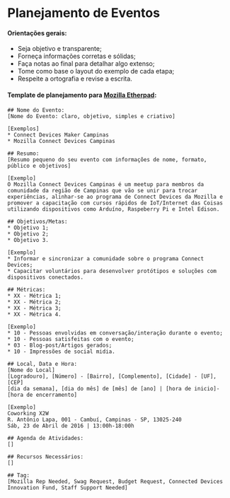 # Planejamento de Eventos
#### Orientações gerais: 
* Seja objetivo e transparente;
* Forneça informações corretas e sólidas;
* Faça notas ao final para detalhar algo extenso;
* Tome como base o layout do exemplo de cada etapa;
* Respeite a ortografia e revise a escrita.


#### Template de planejamento para [Mozilla Etherpad](https://public.etherpad-mozilla.org): 
```
## Nome do Evento: 
[Nome do Evento: claro, objetivo, simples e criativo]

[Exemplos]
* Connect Devices Maker Campinas
* Mozilla Connect Devices Campinas

## Resumo: 
[Resumo pequeno do seu evento com informações de nome, formato, público e objetivos]

[Exemplo]
O Mozilla Connect Devices Campinas é um meetup para membros da comunidade da região de Campinas que vão se unir para trocar experiências, alinhar-se ao programa de Connect Devices da Mozilla e promover a capacitação com cursos rápidos de IoT/Internet das Coisas utilizando dispositivos como Arduíno, Raspeberry Pi e Intel Edison.

## Objetivos/Metas:
* Objetivo 1;
* Objetivo 2;
* Objetivo 3.

[Exemplo]
* Informar e sincronizar a comunidade sobre o programa Connect Devices;
* Capacitar voluntários para desenvolver protótipos e soluções com dispositivos conectados.

## Métricas: 
* XX - Métrica 1;
* XX - Métrica 2;
* XX - Métrica 3;
* XX - Métrica 4.

[Exemplo]
* 10 - Pessoas envolvidas em conversação/interação durante o evento;
* 10 - Pessoas satisfeitas com o evento;
* 03 - Blog-post/Artigos gerados;
* 10 - Impressões de social midia.

## Local, Data e Hora: 
[Nome do Local]
[Logradouro], [Número] - [Bairro], [Complemento], [Cidade] - [UF], [CEP]
[dia da semana], [dia do mês] de [mês] de [ano] | [hora de inicio]-[hora de encerramento]

[Exemplo]
Coworking X2W
R. Antônio Lapa, 001 - Cambuí, Campinas - SP, 13025-240
Sáb, 23 de Abril de 2016 | 13:00h-18:00h

## Agenda de Atividades: 
[]

## Recursos Necessários: 
[]

## Tag: 
[Mozilla Rep Needed, Swag Request, Budget Request, Connected Devices Innovation Fund, Staff Support Needed]
```
